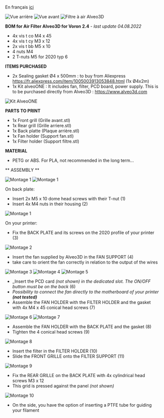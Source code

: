 En français [ici](https://github.com/Itzo1978/Voron-Mods/blob/master/Air%20Filter%20Alveo3D%20for%20Voron%202.4/README.md)

![Vue arrière](https://github.com/Itzo1978/Voron-2.4/blob/main/VoronMods/Air%20Filter%20Alveo3D%20for%20Voron%202.4/Images/Image12.png)
![Vue avant](https://github.com/Itzo1978/Voron-2.4/blob/main/VoronMods/Air%20Filter%20Alveo3D%20for%20Voron%202.4/Images/Image13.png)
![Filtre à air Alveo3D](https://github.com/Itzo1978/Voron-2.4/blob/main/VoronMods/Air%20Filter%20Alveo3D%20for%20Voron%202.4/Images/Air%20Filter%20Alveo3D%20for%20Voron%202.4.png)

**BOM for Air Filter Alveo3D for Voron 2.4** - _last update 04.08.2022_
- 4x vis t co M4 x 45
- 4x vis t cy M3 x 12
- 2x vis t bb M5 x 10
- 4 nuts M4
- 2 T-nuts M5 for 2020 typ 6


**ITEMS PURCHASED**
- 2x Sealing gasket Ø4 x 500mm : to buy from Aliexpress https://fr.aliexpress.com/item/1005003913053848.html (1x Ø4x2m)
- 1x Kit alveoONE : It includes fan, filter, PCD board, power supply. This is to be purchased directly from Alveo3D : https://www.alveo3d.com

 ![Kit AlveoONE](https://www.alveo3d.com/wp-content/uploads/2020/01/vignette-produit-non-imprimable-PF-white2425.webp)


**PARTS TO PRINT**
- 1x Front grill (Grille avant.stl)
- 1x Rear grill (Grille arriere.stl)
- 1x Back platte (Plaque arrière.stl)
- 1x Fan holder (Support fan.stl)
- 1x Filter holder (Support filtre.stl)

  
**MATERIAL** 
- PETG or ABS. For PLA, not recommended in the long term...


** ASSEMBLY **

![Montage 1](https://github.com/Itzo1978/Voron-2.4/blob/main/VoronMods/Air%20Filter%20Alveo3D%20for%20Voron%202.4/Images/Image1.png)
![Montage 1](https://github.com/Itzo1978/Voron-2.4/blob/main/VoronMods/Air%20Filter%20Alveo3D%20for%20Voron%202.4/Images/Image2.png)

On back plate:
- Insert 2x M5 x 10 dome head screws with their T-nut (1)
- Insert 4x M4 nuts in their housing (2)


![Montage 1](https://github.com/Itzo1978/Voron-2.4/blob/main/VoronMods/Air%20Filter%20Alveo3D%20for%20Voron%202.4/Images/Image3.png)

On your printer:
- Fix the BACK PLATE and its screws on the 2020 profile of your printer (3)


![Montage 2](https://github.com/Itzo1978/Voron-2.4/blob/main/VoronMods/Air%20Filter%20Alveo3D%20for%20Voron%202.4/Images/Image4.png)

- Insert the fan supplied by Alveo3D in the FAN SUPPORT (4)
- take care to orient the fan correctly in relation to the output of the wires

![Montage 3](https://github.com/Itzo1978/Voron-2.4/blob/main/VoronMods/Air%20Filter%20Alveo3D%20for%20Voron%202.4/Images/Image5.png)
![Montage 4](https://github.com/Itzo1978/Voron-2.4/blob/main/VoronMods/Air%20Filter%20Alveo3D%20for%20Voron%202.4/Images/Image6.png)
![Montage 5](https://github.com/Itzo1978/Voron-2.4/blob/main/VoronMods/Air%20Filter%20Alveo3D%20for%20Voron%202.4/Images/Image7.png)

- _Insert the PCD card _(not shown) in the dedicated slot. The ON/OFF button must be on the back_ (6)
- _Possibility to connect the fan directly to the motherboard of your printer **(not tested)**_
- Assemble the FAN HOLDER with the FILTER HOLDER and the gasket with 4x M4 x 45 conical head screws (7)

![Montage 6](https://github.com/Itzo1978/Voron-2.4/blob/main/VoronMods/Air%20Filter%20Alveo3D%20for%20Voron%202.4/Images/Image8.png)
![Montage 7](https://github.com/Itzo1978/Voron-2.4/blob/main/VoronMods/Air%20Filter%20Alveo3D%20for%20Voron%202.4/Images/Image9.png)

- Assemble the FAN HOLDER with the BACK PLATE and the gasket (8)
- Tighten the 4 conical head screws (9)

![Montage 8](https://github.com/Itzo1978/Voron-2.4/blob/main/VoronMods/Air%20Filter%20Alveo3D%20for%20Voron%202.4/Images/Image10.png)

- Insert the filter in the FILTER HOLDER (10)
- Slide the FRONT GRILLE onto the FILTER SUPPORT (11)

![Montage 9](https://github.com/Itzo1978/Voron-2.4/blob/main/VoronMods/Air%20Filter%20Alveo3D%20for%20Voron%202.4/Images/Image11.png)

- Fix the REAR GRILLE on the BACK PLATE with 4x cylindrical head screws M3 x 12
- This grid is pressed against the panel _(not shown)_

![Montage 10](https://github.com/Itzo1978/Voron-2.4/blob/main/VoronMods/Air%20Filter%20Alveo3D%20for%20Voron%202.4/Images/Image14.png)

- On the side, you have the option of inserting a PTFE tube for guiding your filament
